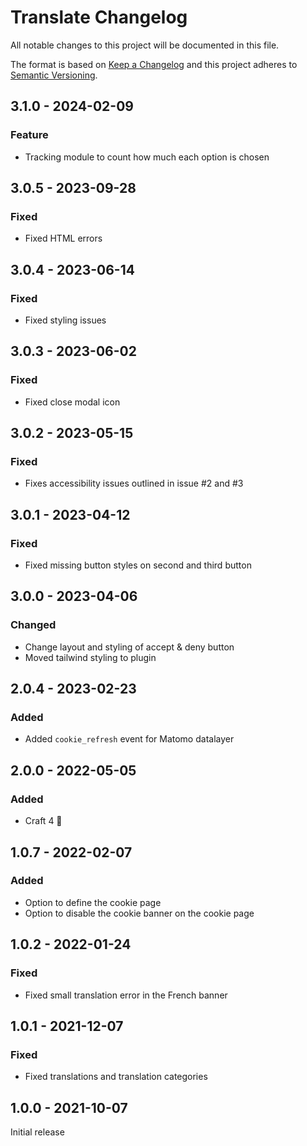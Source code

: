 # Translate Changelog

All notable changes to this project will be documented in this file.

The format is based on [Keep a Changelog](http://keepachangelog.com/) and this project adheres to [Semantic Versioning](http://semver.org/).

## 3.1.0 - 2024-02-09

### Feature

- Tracking module to count how much each option is chosen

## 3.0.5 - 2023-09-28

### Fixed

- Fixed HTML errors

## 3.0.4 - 2023-06-14

### Fixed

- Fixed styling issues

## 3.0.3 - 2023-06-02

### Fixed

- Fixed close modal icon

## 3.0.2 - 2023-05-15

### Fixed

- Fixes accessibility issues outlined in issue #2 and #3

## 3.0.1 - 2023-04-12

### Fixed

- Fixed missing button styles on second and third button

## 3.0.0 - 2023-04-06

### Changed

- Change layout and styling of accept & deny button
- Moved tailwind styling to plugin

## 2.0.4 - 2023-02-23

### Added

- Added `cookie_refresh` event for Matomo datalayer

## 2.0.0 - 2022-05-05

### Added

- Craft 4 🚀

## 1.0.7 - 2022-02-07

### Added

- Option to define the cookie page
- Option to disable the cookie banner on the cookie page

## 1.0.2 - 2022-01-24

### Fixed

- Fixed small translation error in the French banner

## 1.0.1 - 2021-12-07

### Fixed

- Fixed translations and translation categories

## 1.0.0 - 2021-10-07

Initial release
